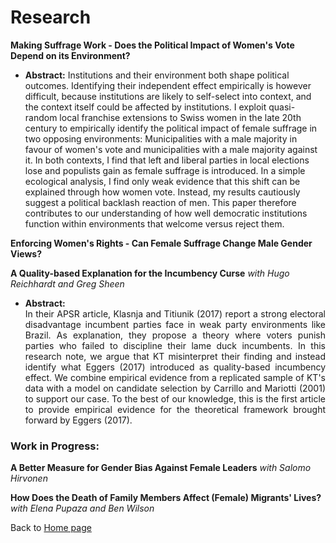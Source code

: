 # Research

**Making Suffrage Work - Does the Political Impact of Women's Vote Depend on its Environment?**

* **Abstract:** Institutions and their environment both shape political outcomes. Identifying their independent effect empirically is however difficult, because institutions are likely to self-select into context, and the context itself could be affected by institutions. I exploit quasi-random local franchise extensions to Swiss women in the late 20th century to empirically identify the political impact of female suffrage in two opposing environments: Municipalities with a male majority in favour of women's vote and municipalities with a male majority against it. In both contexts, I find that left and liberal parties in local elections lose and populists gain as female suffrage is introduced. In a simple ecological analysis, I find only weak evidence that this shift can be explained through how women vote. Instead, my results cautiously suggest a political backlash reaction of men. This paper therefore contributes to our understanding of how well democratic institutions function within environments that welcome versus reject them.

**Enforcing Women's Rights - Can Female Suffrage Change Male Gender Views?**



**A Quality-based Explanation for the Incumbency Curse** *with Hugo Reichhardt and Greg Sheen*

* **Abstract:** <div style="text-align: justify"> In their APSR article, Klasnja and Titiunik (2017) report a strong electoral disadvantage incumbent parties face in weak party environments like Brazil. As explanation, they propose a theory where voters punish parties who failed to discipline their lame duck incumbents. In this research note, we argue that KT misinterpret their finding and instead identify what Eggers (2017) introduced as quality-based incumbency effect. We combine empirical evidence from a replicated sample of KT's data with a model on candidate selection by Carrillo and Mariotti (2001) to support our case. To the best of our knowledge, this is the first article to provide empirical evidence for the theoretical framework brought forward by Eggers (2017).</div>

### Work in Progress:

**A Better Measure for Gender Bias Against Female Leaders** *with Salomo Hirvonen*

**How Does the Death of Family Members Affect (Female) Migrants' Lives?** *with Elena Pupaza and Ben Wilson*

Back to [Home page](/README.md)

